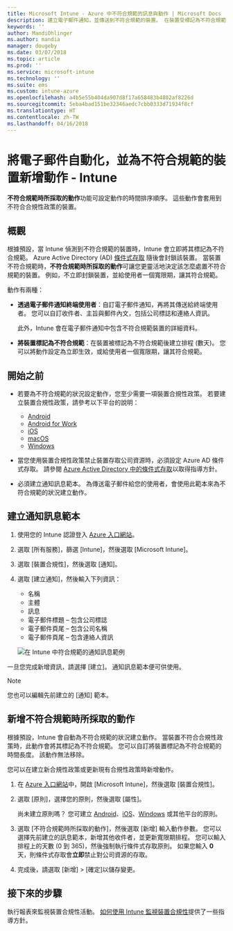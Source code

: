 ```yaml
---
title: Microsoft Intune - Azure 中不符合規範的訊息與動作 | Microsoft Docs
description: 建立電子郵件通知，並傳送到不符合規範的裝置。 在裝置受標記為不符合規範之後新增動作，例如新增寬限期以讓其符合規範，或建立排程來禁止存取，直到裝置符合規範為止。 在 Azure 中使用 Microsoft Intune 來執行。
keywords: ''
author: MandiOhlinger
ms.author: mandia
manager: dougeby
ms.date: 03/07/2018
ms.topic: article
ms.prod: ''
ms.service: microsoft-intune
ms.technology: ''
ms.suite: ems
ms.custom: intune-azure
ms.openlocfilehash: a4b5e55b404da907d8f17a658483b4802af8226d
ms.sourcegitcommit: 5eba4bad151be32346aedc7cbb0333d71934f8cf
ms.translationtype: HT
ms.contentlocale: zh-TW
ms.lasthandoff: 04/16/2018
---
```

# <a name="automate-email-and-add-actions-for-noncompliant-devices---intune"></a>將電子郵件自動化，並為不符合規範的裝置新增動作 - Intune

**不符合規範時所採取的動作**功能可設定動作的時間排序順序。 這些動作會套用到不符合合規性政策的裝置。 

## <a name="overview"></a>概觀
根據預設，當 Intune 偵測到不符合規範的裝置時，Intune 會立即將其標記為不符合規範。 Azure Active Directory (AD) [條件式存取](https://docs.microsoft.com/azure/active-directory/active-directory-conditional-access-azure-portal) 隨後會封鎖該裝置。 當裝置不符合規範時，**不符合規範時所採取的動作**可讓您更靈活地決定該怎麼處置不符合規範的裝置。 例如，不立即封鎖裝置，並給使用者一個寬限期，讓其符合規範。

動作有兩種：

- **透過電子郵件通知終端使用者**：自訂電子郵件通知，再將其傳送給終端使用者。 您可以自訂收件者、主旨與郵件內文，包括公司標誌和連絡人資訊。

    此外，Intune 會在電子郵件通知中包含不符合規範裝置的詳細資料。

- **將裝置標記為不符合規範**：在裝置被標記為不符合規範後建立排程 (數天)。 您可以將動作設定為立即生效，或給使用者一個寬限期，讓其符合規範。

## <a name="before-you-begin"></a>開始之前

- 若要為不符合規範的狀況設定動作，您至少需要一項裝置合規性政策。 若要建立裝置合規性政策，請參考以下平台的說明：

  - [Android](compliance-policy-create-android.md)
  - [Android for Work](compliance-policy-create-android-for-work.md)
  - [iOS](compliance-policy-create-ios.md)
  - [macOS](compliance-policy-create-mac-os.md)
  - [Windows](compliance-policy-create-windows.md)

- 當您使用裝置合規性政策禁止裝置存取公司資源時，必須設定 Azure AD 條件式存取。 請參閱 [Azure Active Directory 中的條件式存取](https://docs.microsoft.com/azure/active-directory/active-directory-conditional-access-azure-portal)以取得指導方針。

- 必須建立通知訊息範本。 為傳送電子郵件給您的使用者，會使用此範本來為不符合規範的狀況建立動作。

## <a name="create-a-notification-message-template"></a>建立通知訊息範本

1. 使用您的 Intune 認證登入 [Azure 入口網站](https://portal.azure.com)。 
2. 選取 [所有服務]，篩選 [Intune]，然後選取 [Microsoft Intune]。
3. 選取 [裝置合規性]，然後選取 [通知]。 
4. 選取 [建立通知]，然後輸入下列資訊：

   - 名稱
   - 主體
   - 訊息
   - 電子郵件標題 – 包含公司標誌
   - 電子郵件頁尾 – 包含公司名稱
   - 電子郵件頁尾 – 包含連絡人資訊

   ![在 Intune 中符合規範的通知訊息範例](./media/actionsfornoncompliance-1.PNG)

一旦您完成新增資訊，請選擇 [建立]。 通知訊息範本便可供使用。

> [!NOTE]
> 您也可以編輯先前建立的 [通知] 範本。

## <a name="add-actions-for-noncompliance"></a>新增不符合規範時所採取的動作

根據預設，Intune 會自動為不符合規範的狀況建立動作。 當裝置不符合合規性政策時，此動作會將其標記為不符合規範。 您可以自訂將裝置標記為不符合規範的時間長度。 該動作無法移除。

您可以在建立新合規性政策或更新現有合規性政策時新增動作。 

1. 在 [Azure 入口網站](https://portal.azure.com)中，開啟 [Microsoft Intune]，然後選取 [裝置合規性]。
2. 選取 [原則]，選擇您的原則，然後選取 [屬性]。 

   尚未建立原則嗎？ 您可建立 [Android](compliance-policy-create-android.md)、[iOS](compliance-policy-create-ios.md)、[Windows](compliance-policy-create-windows.md) 或其他平台的原則。

3. 選取 [不符合規範時所採取的動作]，然後選取 [新增] 輸入動作參數。 您可以選擇先前建立的訊息範本，新增其他收件者，並更新寬限期排程。 您可以輸入排程上的天數 (0 到 365)，然後強制執行條件式存取原則。 如果您輸入 **0** 天，則條件式存取會**立即**禁止對公司資源的存取。

4. 完成後，請選取 [新增] > [確定]以儲存變更。

## <a name="next-steps"></a>接下來的步驟
執行報表來監視裝置合規性活動。 [如何使用 Intune 監視裝置合規性](device-compliance-monitor.md)提供了一些指導方針。

